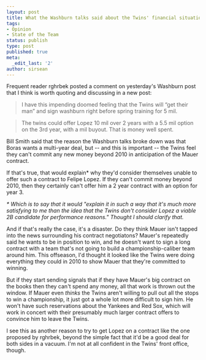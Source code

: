 ```yaml
---
layout: post
title: What the Washburn talks said about the Twins' financial situation
tags:
- Opinion
- State of the Team
status: publish
type: post
published: true
meta:
  _edit_last: '2'
author: sirsean
---
```

Frequent reader rghrbek posted a comment on yesterday's Washburn post that I think is worth quoting and discussing in a new post:

> I have this impending doomed feeling that the Twins will “get their man” and sign washburn right before spring training for 5 mil.

> The twins could offer Lopez 10 mil over 2 years with a 5.5 mil option on the 3rd year, with a mil buyout. That is money well spent.

Bill Smith said that the reason the Washburn talks broke down was that Boras wants a multi-year deal, but -- and this is important -- the Twins feel they can't commit any new money beyond 2010 in anticipation of the Mauer contract.

If that's true, that would explain* why they'd consider themselves unable to offer such a contract to Felipe Lopez. If they can't commit money beyond 2010, then they certainly can't offer him a 2 year contract with an option for year 3.

_* Which is to say that it would "explain it in such a way that it's much more satisfying to me than the idea that the Twins don't consider Lopez a viable 2B candidate for performance reasons." Thought I should clarify that._

And if that's really the case, it's a disaster. Do they think Mauer isn't tapped into the news surrounding his contract negotiatons? Mauer's repeatedly said he wants to be in position to win, and he doesn't want to sign a long contract with a team that's not going to build a championship-caliber team around him. This offseason, I'd thought it looked like the Twins were doing everything they could in 2010 to show Mauer that they're committed to winning.

But if they start sending signals that if they have Mauer's big contract on the books then they can't spend any money, all that work is thrown out the window. If Mauer even _thinks_ the Twins aren't willing to pull out all the stops to win a championship, it just got a whole lot more difficult to sign him. He won't have such reservations about the Yankees and Red Sox, which will work in concert with their presumably much larger contract offers to convince him to leave the Twins.

I see this as another reason to try to get Lopez on a contract like the one proposed by rghrbek, beyond the simple fact that it'd be a good deal for both sides in a vacuum. I'm not at all confident in the Twins' front office, though.
